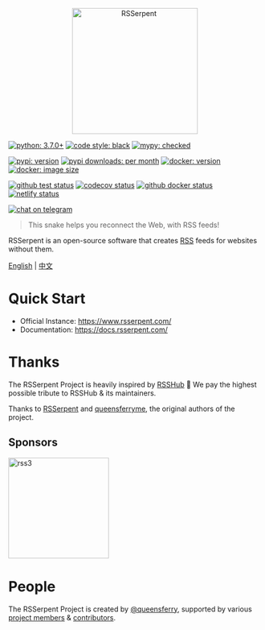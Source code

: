 <p align="center">
<img alt="RSSerpent" src="https://i.loli.net/2021/07/31/14nQw2XRFCPuLDN.png" width="250" />
</p>

[![python: 3.7.0+](https://img.shields.io/badge/python->=3.7.0-blue.svg)](https://www.python.org/downloads/)
[![code style: black](https://img.shields.io/badge/code%20style-black-000000.svg)](https://github.com/psf/black)
[![mypy: checked](https://img.shields.io/badge/mypy-checked-blue.svg)](https://github.com/python/mypy)

[![pypi: version](https://img.shields.io/pypi/v/rsserpent)](https://pypi.org/project/rsserpent/)
[![pypi downloads: per month](https://img.shields.io/pypi/dm/rsserpent)](https://pypi.org/project/rsserpent/)
[![docker: version](https://img.shields.io/docker/v/queensferry/rsserpent/latest?label=docker&sort=semver)](https://hub.docker.com/r/queensferry/rsserpent)
[![docker: image size](https://img.shields.io/docker/image-size/queensferry/rsserpent/master)](https://hub.docker.com/r/queensferry/rsserpent)

[![github test status](https://img.shields.io/github/workflow/status/RSSerpent-Rev/RSSerpent/Test?label=test&logo=github&message=passed)](https://github.com/RSSerpent-Rev/RSSerpent/actions/workflows/test.yaml)
[![codecov status](https://codecov.io/gh/RSSerpent-Rev/RSSerpent/branch/master/graph/badge.svg?token=FQZ5OWOQRO)](https://codecov.io/gh/RSSerpent-Rev/RSSerpent)
[![github docker status](https://img.shields.io/github/workflow/status/RSSerpent-Rev/RSSerpent/Build%20Docker%20Image?label=docker&logo=docker)](https://github.com/RSSerpent-Rev/RSSerpent/actions/workflows/docker.yaml)
[![netlify status](https://img.shields.io/netlify/8fc96574-bda5-4f06-9188-3673818b3eb5?label=docs&logo=netlify)](https://app.netlify.com/sites/rsserpent/deploys)

[![chat on telegram](https://img.shields.io/badge/chat%20on-telegram-blue.svg)](https://t.me/rsserpent)

> This snake helps you reconnect the Web, with RSS feeds!

RSSerpent is an open-source software that creates [RSS](https://en.wikipedia.org/wiki/RSS) feeds for websites without them.

[English](https://github.com/RSSerpent-Rev/RSSerpent/blob/master/README.md) | [中文](https://github.com/RSSerpent-Rev/RSSerpent/blob/master/README.zh.md)

# Quick Start

- Official Instance: <https://www.rsserpent.com/>
- Documentation: <https://docs.rsserpent.com/>

# Thanks
The RSSerpent Project is heavily inspired by [RSSHub](https://github.com/DIYgod/RSSHub) 🎉 We pay the highest possible tribute to RSSHub & its maintainers.

Thanks to [RSSerpent](https://github.com/RSSerpent/RSSerpent) and [queensferryme](https://github.com/queensferryme), the original authors of the project.

## Sponsors

<a href="https://linktr.ee/rss3" target="_blank"><img alt="rss3" src="https://ipfs.rss3.page/ipfs/QmUG6H3Z7D5P511shn7sB4CPmpjH5uZWu4m5mWX7U3Gqbu" width="200" /></a>

# People

The RSSerpent Project is created by [@queensferry](https://github.com/queensferryme/), supported by various [project members](https://github.com/orgs/RSSerpent/people) & [contributors](https://github.com/RSSerpent-Rev/RSSerpent/graphs/contributors).
